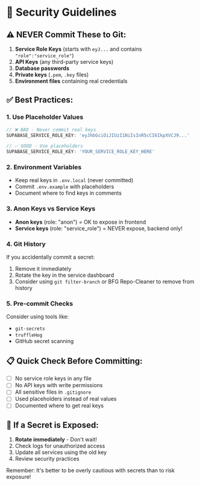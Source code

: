 # 🔐 Security Guidelines

## ⚠️ NEVER Commit These to Git:

1. **Service Role Keys** (starts with `eyJ...` and contains `"role":"service_role"`)
2. **API Keys** (any third-party service keys)
3. **Database passwords**
4. **Private keys** (`.pem`, `.key` files)
5. **Environment files** containing real credentials

## ✅ Best Practices:

### 1. Use Placeholder Values
```javascript
// ❌ BAD - Never commit real keys
SUPABASE_SERVICE_ROLE_KEY: 'eyJhbGciOiJIUzI1NiIsInR5cCI6IkpXVCJ9...'

// ✅ GOOD - Use placeholders
SUPABASE_SERVICE_ROLE_KEY: 'YOUR_SERVICE_ROLE_KEY_HERE'
```

### 2. Environment Variables
- Keep real keys in `.env.local` (never committed)
- Commit `.env.example` with placeholders
- Document where to find keys in comments

### 3. Anon Keys vs Service Keys
- **Anon keys** (role: "anon") = OK to expose in frontend
- **Service keys** (role: "service_role") = NEVER expose, backend only!

### 4. Git History
If you accidentally commit a secret:
1. Remove it immediately
2. Rotate the key in the service dashboard
3. Consider using `git filter-branch` or BFG Repo-Cleaner to remove from history

### 5. Pre-commit Checks
Consider using tools like:
- `git-secrets`
- `truffleHog`
- GitHub secret scanning

## 📋 Quick Check Before Committing:
- [ ] No service role keys in any file
- [ ] No API keys with write permissions
- [ ] All sensitive files in `.gitignore`
- [ ] Used placeholders instead of real values
- [ ] Documented where to get real keys

## 🚨 If a Secret is Exposed:
1. **Rotate immediately** - Don't wait!
2. Check logs for unauthorized access
3. Update all services using the old key
4. Review security practices

Remember: It's better to be overly cautious with secrets than to risk exposure!